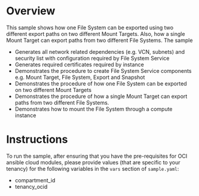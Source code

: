 # Overview

This sample shows how one File System can be exported using two different export paths on two different Mount Targets. Also, how a single Mount Target can export paths from two 
different File Systems.
The sample 
- Generates all network related dependencies (e.g. VCN, subnets) and security list with configuration required by File System Service
- Generates required certificates required by instance
- Demonstrates the procedure to create File System Service components e.g. Mount Target, File System, Export and Snapshot
- Demonstrates the procedure of how one File System can be exported on two different Mount Targets
- Demonstrates the procedure of how a single Mount Target can export paths from two different File Systems.
- Demonstrates how to mount the File System through a compute instance

# Instructions

To run the sample, after ensuring that you have the pre-requisites for OCI ansible cloud modules, please provide values (that are specific to your tenancy) for the following variables in the `vars` section of `sample.yaml`:
- compartment_id
- tenancy_ocid
